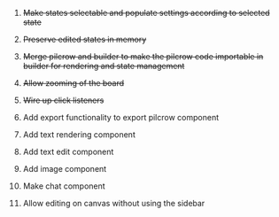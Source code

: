 1. ~~Make states selectable and populate settings according to selected state~~
2. ~~Preserve edited states in memory~~
3. ~~Merge pilcrow and builder to make the pilcrow code importable in builder for rendering and state management~~
4. ~~Allow zooming of the board~~
5. ~~Wire up click listeners~~
6. Add export functionality to export pilcrow component

1. Add text rendering component
2. Add text edit component
3. Add image component
4. Make chat component

1. Allow editing on canvas without using the sidebar
